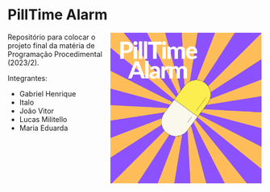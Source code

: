   
# PillTime Alarm
<img align="right" src="assets/PillTime.png" height=300px>

Repositório para colocar o projeto final da matéria de Programação Procedimental (2023/2).

Integrantes:
  - Gabriel Henrique
  - Italo
  - João Vitor
  - Lucas Militello
  - Maria Eduarda


  


